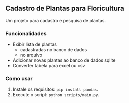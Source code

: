 ## Cadastro de Plantas para Floricultura
Um projeto para cadastro e pesquisa de plantas.

### Funcionalidades
- Exibir lista de plantas
    - cadastradas no banco de dados
    - no arquivo
- Adicionar novas plantas ao banco de dados sqlite
- Converter tabela para excel ou csv

### Como usar
1. Instale os requisitos: `pip install pandas`.
2. Execute o script: `python scripts/main.py`.
